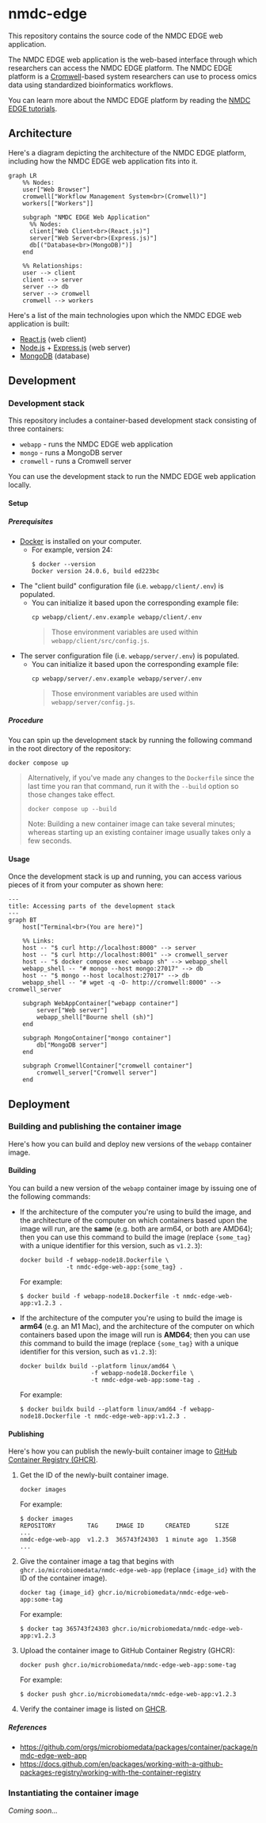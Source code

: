 # nmdc-edge

This repository contains the source code of the NMDC EDGE web application.

The NMDC EDGE web application is the web-based interface through which researchers can access the NMDC EDGE platform. 
The NMDC EDGE platform is a [Cromwell](https://cromwell.readthedocs.io/en/stable/)-based system researchers can use to
process omics data using standardized bioinformatics workflows.

You can learn more about the NMDC EDGE platform by reading the [NMDC EDGE tutorials](https://nmdc-edge.org/tutorial).

## Architecture

Here's a diagram depicting the architecture of the NMDC EDGE platform,
including how the NMDC EDGE web application fits into it.

```mermaid
graph LR
    %% Nodes:
    user["Web Browser"]
    cromwell["Workflow Management System<br>(Cromwell)"]
    workers[["Workers"]]
    
    subgraph "NMDC EDGE Web Application"
      %% Nodes:
      client["Web Client<br>(React.js)"]
      server["Web Server<br>(Express.js)"]
      db[("Database<br>(MongoDB)")]
    end
    
    %% Relationships:
    user --> client
    client --> server
    server --> db
    server --> cromwell
    cromwell --> workers
```

Here's a list of the main technologies upon which the NMDC EDGE web application is built:

- [React.js](https://react.dev/) (web client)
- [Node.js](https://nodejs.org/en) + [Express.js](https://expressjs.com/) (web server)
- [MongoDB](https://www.mongodb.com/) (database)

## Development

### Development stack

This repository includes a container-based development stack consisting of three containers:
- `webapp` - runs the NMDC EDGE web application
- `mongo` - runs a MongoDB server
- `cromwell` - runs a Cromwell server

You can use the development stack to run the NMDC EDGE web application locally.

#### Setup

##### Prerequisites

- [Docker](https://www.docker.com/products/docker-desktop/) is installed on your computer.
    - For example, version 24:
      ```shell
      $ docker --version
      Docker version 24.0.6, build ed223bc
      ```
- The "client build" configuration file (i.e. `webapp/client/.env`) is populated.
  - You can initialize it based upon the corresponding example file:
    ```shell
    cp webapp/client/.env.example webapp/client/.env
    ```
    > Those environment variables are used within `webapp/client/src/config.js`.
- The server configuration file (i.e. `webapp/server/.env`) is populated.
  - You can initialize it based upon the corresponding example file:
    ```shell
    cp webapp/server/.env.example webapp/server/.env
    ```
    > Those environment variables are used within `webapp/server/config.js`.

##### Procedure

You can spin up the development stack by running the following command in the root directory of the repository:

```shell
docker compose up
```

> Alternatively, if you've made any changes to the `Dockerfile` since the last time you ran that command,
> run it with the `--build` option so those changes take effect.
> 
> ```shell
> docker compose up --build
> ```
> 
> Note: Building a new container image can take several minutes; whereas starting up an existing container image
> usually takes only a few seconds.

#### Usage

Once the development stack is up and running, you can access various pieces of it from your computer as shown here:

```mermaid
---
title: Accessing parts of the development stack
---
graph BT
    host["Terminal<br>(You are here)"]
    
    %% Links:
    host -- "$ curl http://localhost:8000" --> server
    host -- "$ curl http://localhost:8001" --> cromwell_server
    host -- "$ docker compose exec webapp sh" --> webapp_shell
    webapp_shell -- "# mongo --host mongo:27017" --> db
    host -- "$ mongo --host localhost:27017" --> db
    webapp_shell -- "# wget -q -O- http://cromwell:8000" --> cromwell_server
    
    subgraph WebAppContainer["webapp container"]
        server["Web server"]
        webapp_shell["Bourne shell (sh)"]
    end
    
    subgraph MongoContainer["mongo container"]
        db["MongoDB server"]
    end
    
    subgraph CromwellContainer["cromwell container"]
        cromwell_server["Cromwell server"]
    end    
```

## Deployment

### Building and publishing the container image

Here's how you can build and deploy new versions of the `webapp` container image.

#### Building

You can build a new version of the `webapp` container image by issuing one of the following commands:

- If the architecture of the computer you're using to build the image, and the architecture of the computer on which 
  containers based upon the image will run, are the **same** (e.g. both are arm64, or both are AMD64); then you can use
  this command to build the image (replace `{some_tag}` with a unique identifier for this version, such as `v1.2.3`):
  ```shell
  docker build -f webapp-node18.Dockerfile \
               -t nmdc-edge-web-app:{some_tag} .
  ```
  For example:
  ```console
  $ docker build -f webapp-node18.Dockerfile -t nmdc-edge-web-app:v1.2.3 .
  ```
- If the architecture of the computer you're using to build the image is **arm64** (e.g. an M1 Mac), and the
  architecture of the computer on which containers based upon the image will run is **AMD64**; then you can use _this_
  command to build the image (replace `{some_tag}` with a unique identifier for this version, such as `v1.2.3`):
  ```shell
  docker buildx build --platform linux/amd64 \
                      -f webapp-node18.Dockerfile \
                      -t nmdc-edge-web-app:some-tag .
  ```
  For example:
  ```console
  $ docker buildx build --platform linux/amd64 -f webapp-node18.Dockerfile -t nmdc-edge-web-app:v1.2.3 .
  ```  

#### Publishing

Here's how you can publish the newly-built container image to 
[GitHub Container Registry (GHCR)](https://docs.github.com/en/packages/working-with-a-github-packages-registry/working-with-the-container-registry).

1. Get the ID of the newly-built container image.
   ```shell
   docker images
   ```
   For example:
   ```console
   $ docker images
   REPOSITORY         TAG     IMAGE ID      CREATED       SIZE
   ...
   nmdc-edge-web-app  v1.2.3  365743f24303  1 minute ago  1.35GB
   ...
   ```
2. Give the container image a tag that begins with `ghcr.io/microbiomedata/nmdc-edge-web-app` (replace `{image_id}` with the ID of the container image).
   ```shell
   docker tag {image_id} ghcr.io/microbiomedata/nmdc-edge-web-app:some-tag
   ```
   For example:
   ```console
   $ docker tag 365743f24303 ghcr.io/microbiomedata/nmdc-edge-web-app:v1.2.3
   ```
3. Upload the container image to GitHub Container Registry (GHCR):
   ```shell
   docker push ghcr.io/microbiomedata/nmdc-edge-web-app:some-tag
   ```
   For example:
   ```console
   $ docker push ghcr.io/microbiomedata/nmdc-edge-web-app:v1.2.3
   ```
4. Verify the container image is listed on 
   [GHCR](https://github.com/orgs/microbiomedata/packages/container/package/nmdc-edge-web-app).

##### References

- https://github.com/orgs/microbiomedata/packages/container/package/nmdc-edge-web-app
- https://docs.github.com/en/packages/working-with-a-github-packages-registry/working-with-the-container-registry

### Instantiating the container image

_Coming soon..._
